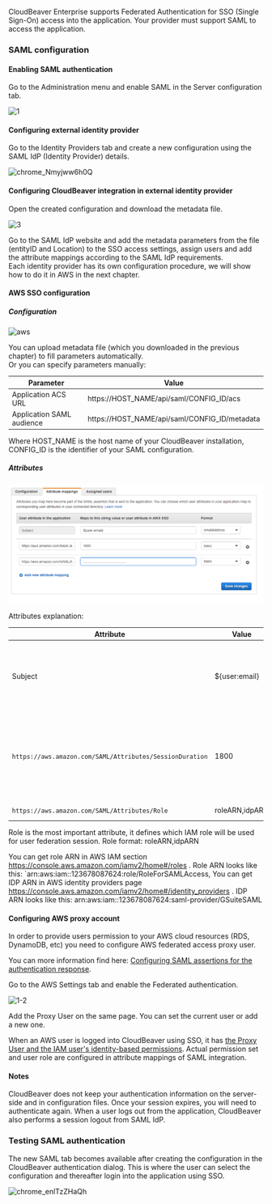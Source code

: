 CloudBeaver Enterprise supports Federated Authentication for SSO (Single Sign-On) access into the application. Your provider must support SAML to access the application.

### SAML configuration

#### Enabling SAML authentication

Go to the Administration menu and enable SAML in the Server configuration tab.

![1](https://user-images.githubusercontent.com/51405061/138433150-8e7c23d1-36d7-427d-a7ad-47669a6f6c8b.png)

#### Configuring external identity provider

Go to the Identity Providers tab and create a new configuration using the SAML IdP (Identity Provider) details.

![chrome_Nmyjww6h0Q](https://user-images.githubusercontent.com/51405061/138426363-b245ce89-aaa9-4e99-9df9-de147ba27689.png)

#### Configuring CloudBeaver integration in external identity provider

Open the created configuration and download the metadata file.

![3](https://user-images.githubusercontent.com/51405061/138433162-816e08d2-cec3-4462-a1cd-4167e01562a2.png)

Go to the SAML IdP website and add the metadata parameters from the file (entityID and Location) to the SSO access settings, assign users and add the attribute mappings according to the SAML IdP requirements.  
Each identity provider has its own configuration procedure, we will show how to do it in AWS in the next chapter.  

#### AWS SSO configuration

##### Configuration

![aws](https://user-images.githubusercontent.com/51405061/138433882-179771b6-71c3-4a79-9cab-7dcc7cf13f50.png)

You can upload metadata file (which you downloaded in the previous chapter) to fill parameters automatically.  
Or you can specify parameters manually:

Parameter | Value
---|---
Application ACS URL | https://HOST_NAME/api/saml/CONFIG_ID/acs
Application SAML audience | https://HOST_NAME/api/saml/CONFIG_ID/metadata

Where HOST_NAME is the host name of your CloudBeaver installation, CONFIG_ID is the identifier of your SAML configuration.  

##### Attributes

![attribute-mappings](images/aws/aws-attribute-mappings.png)

Attributes explanation:

Attribute | Value | Meaning
---|---|---
Subject | ${user:email} | User unique identifier (nameId). It is usually an email address.
`https://aws.amazon.com/SAML/Attributes/SessionDuration` | 1800 | Session duration in seconds. 1800 (30 minutes) is the default value
`https://aws.amazon.com/SAML/Attributes/Role` | roleARN,idpARN | IAM role identifier

Role is the most important attribute, it defines which IAM role will be used for user federation session.
Role format: roleARN,idpARN  

You can get role ARN in AWS IAM section https://console.aws.amazon.com/iamv2/home#/roles . Role ARN looks like this: `arn:aws:iam::123678087624:role/RoleForSAMLAccess,
You can get IDP ARN in AWS identity providers page https://console.aws.amazon.com/iamv2/home#/identity_providers . IDP ARN looks like this: 
arn:aws:iam::123678087624:saml-provider/GSuiteSAML

#### Configuring AWS proxy account

In order to provide users permission to your AWS cloud resources (RDS, DynamoDB, etc) you need to configure AWS federated access proxy user.  

You can more information find here: [Configuring SAML assertions for the authentication response](https://docs.aws.amazon.com/IAM/latest/UserGuide/id_roles_providers_create_saml_assertions.html).

Go to the AWS Settings tab and enable the Federated authentication.

![1-2](https://user-images.githubusercontent.com/51405061/138433651-46dba1e6-054b-42a9-b940-d65ec6eada90.png)

Add the Proxy User on the same page. You can set the current user or add a new one. 

When an AWS user is logged into CloudBeaver using SSO, it has [the Proxy User and the IAM user's identity-based permissions](https://docs.aws.amazon.com/IAM/latest/UserGuide/id_credentials_temp_control-access_getfederationtoken.html). 
Actual permission set and user role are configured in attribute mappings of SAML integration.  

#### Notes 

CloudBeaver does not keep your authentication information on the server-side and in configuration files.
Once your session expires, you will need to authenticate again. When a user logs out from the application, CloudBeaver also performs a session logout from SAML IdP.


### Testing SAML authentication

The new SAML tab becomes available after creating the configuration in the CloudBeaver authentication dialog. This is where the user can select the configuration and thereafter login into the application using SSO.

![chrome_enlTzZHaQh](https://user-images.githubusercontent.com/51405061/138428908-298910d9-0adc-4258-a59f-ac2e4b51514e.png)




